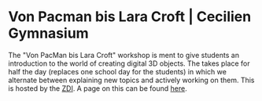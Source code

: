 # Von Pacman bis Lara Croft | Cecilien Gymnasium

The "Von PacMan bis Lara Croft" workshop is ment to give students an introduction to the world of creating digital 3D objects. The takes place for half the day (replaces one school day for the students) in which we alternate between explaining new topics and actively working on them. This is hosted by the <a href="https://www.mint-duesseldorf.de/">ZDI</a>. A page on this can be found <a href="https://www.mint-duesseldorf.de/pacman-bis-lara-croft/">here</a>.